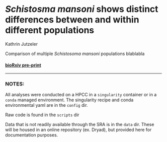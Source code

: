 # _Schistosma mansoni_ shows distinct differences between and within different populations

Kathrin Jutzeler

Comparison of multiple _Schistosoma mansoni_ populations blablabla

#### [bioRxiv pre-print](https://doi.org/10.1101/539353)
---
### NOTES:

All analyses were conducted on a HPCC in a ```singularity``` container or in a ```conda``` managed environment. The singularity recipe and conda environmental yaml are in the ```config``` dir. 

Raw code is found in the ```scripts``` dir 

Data that is not readily available through the SRA is in the ```data``` dir.  These will be housed in an online repository (ex. Dryad), but provided here for documentation purposes.
